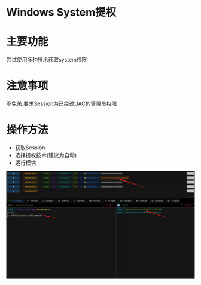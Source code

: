 # Windows System提权

# 主要功能
尝试使用多种技术获取system权限

# 注意事项
不免杀,要求Session为已绕过UAC的管理员权限

# 操作方法
+ 获取Session
+ 选择提权技术(建议为自动)
+ 运行模块

![1615647026968-ccb626f1-931b-493a-9679-dbc2b8203f56.webp](./img/dCwRWKy93HNia12G/1615647026968-ccb626f1-931b-493a-9679-dbc2b8203f56-431292.webp)


